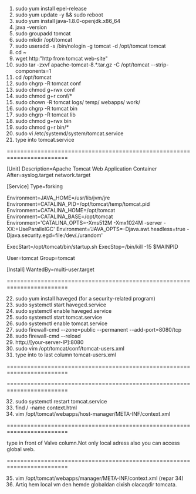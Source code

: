 1) sudo yum install epel-release
2) sudo yum update -y && sudo reboot
3) sudo yum install java-1.8.0-openjdk.x86_64
4) java -version
5) sudo groupadd tomcat
6) sudo mkdir /opt/tomcat
7) sudo useradd -s /bin/nologin -g tomcat -d /opt/tomcat tomcat
8) cd ~
9) wget http:"http from tomcat web-site"
10) sudo tar -zxvf apache-tomcat-8.*.tar.gz -C /opt/tomcat --strip-components=1
11) cd /opt/tomcat
12) sudo chgrp -R tomcat conf
13) sudo chmod g+rwx conf
14) sudo chmod g+r conf/*
15) sudo chown -R tomcat logs/ temp/ webapps/ work/
16) sudo chgrp -R tomcat bin
17) sudo chgrp -R tomcat lib
18) sudo chmod g+rwx bin
19) sudo chmod g+r bin/*
20) sudo vi /etc/systemd/system/tomcat.service
21) type into tomcat.service

========================================================================

[Unit]
Description=Apache Tomcat Web Application Container
After=syslog.target network.target

[Service]
Type=forking

Environment=JAVA_HOME=/usr/lib/jvm/jre
Environment=CATALINA_PID=/opt/tomcat/temp/tomcat.pid
Environment=CATALINA_HOME=/opt/tomcat
Environment=CATALINA_BASE=/opt/tomcat
Environment='CATALINA_OPTS=-Xms512M -Xmx1024M -server -XX:+UseParallelGC'
Environment='JAVA_OPTS=-Djava.awt.headless=true -Djava.security.egd=file:/dev/./urandom'

ExecStart=/opt/tomcat/bin/startup.sh
ExecStop=/bin/kill -15 $MAINPID

User=tomcat
Group=tomcat

[Install]
WantedBy=multi-user.target

========================================================================

22) sudo yum install haveged (for a security-related program)
23) sudo systemctl start haveged.service
24) sudo systemctl enable haveged.service
25) sudo systemctl start tomcat.service
26) sudo systemctl enable tomcat.service
27) sudo firewall-cmd --zone=public --permanent --add-port=8080/tcp
28) sudo firewall-cmd --reload
29) http://[your-server-IP]:8080
30) sudo vim /opt/tomcat/conf/tomcat-users.xml
31) type into to last column tomcat-users.xml

========================================================================
<role rolename="manager-gui"/>
 <role rolename="manager-script"/>
 <role rolename="manager-jmx"/>
 <role rolename="manager-status"/>
 <user username="admin" password="admin" roles="manager-gui, manager-script, manager-jmx, manager-status"/>
 <user username="deployer" password="deployer" roles="manager-script"/>
 <user username="tomcat" password="s3cret" roles="manager-gui"/>

========================================================================

32) sudo systemctl restart tomcat.service
33) find / -name context.html
34) vim /opt/tomcat/webapps/host-manager/META-INF/context.xml

========================================================================

<!--  <Valve className="org.apache.catalina.valves.RemoteAddrValve"
               allow="127\.\d+\.\d+\.\d+|::1|0:0:0:0:0:0:0:1" /> -->
               
type <!-- --> in front of Valve column.Not only local adress also you can access global web.               

========================================================================

35) vim /opt/tomcat/webapps/manager/META-INF/context.xml  (repar 34)
36) Artiq hem local vm den hemde globaldan cixish olacaqdir tomcata.
